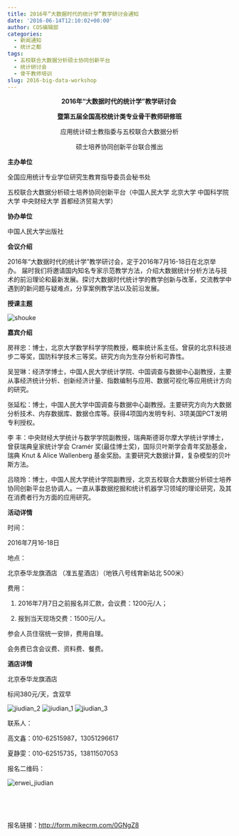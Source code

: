 ```yaml
---
title: 2016年“大数据时代的统计学”教学研讨会通知
date: '2016-06-14T12:10:02+00:00'
author: COS编辑部
categories:
  - 新闻通知
  - 统计之都
tags:
  - 五校联合大数据分析硕士协同创新平台
  - 统计研讨会
  - 骨干教师培训
slug: 2016-big-data-workshop
---
```


<p style="text-align: center;">
  <strong> 2016年“大数据时代的统计学”教学研讨会  </strong>
</p>

<p style="text-align: center;">
  <strong>暨第五届全国高校统计类专业骨干教师研修班</strong>
</p>

<p style="text-align: center;">
  应用统计硕士教指委与五校联合大数据分析
</p>

<p style="text-align: center;">
  硕士培养协同创新平台联合推出
</p>

**主办单位**

全国应用统计专业学位研究生教育指导委员会秘书处

五校联合大数据分析硕士培养协同创新平台（中国人民大学 北京大学 中国科学院大学 中央财经大学 首都经济贸易大学）

**协办单位**

中国人民大学出版社<!--more-->

**会议介绍**

2016年“大数据时代的统计学”教学研讨会，定于2016年7月16-18日在北京举办。 届时我们将邀请国内知名专家示范教学方法，介绍大数据统计分析方法与技术的前沿理论和最新发展。探讨大数据时代统计学的教学创新与改革，交流教学中遇到的新问题与疑难点，分享案例教学法以及前沿发展。

**授课主题**

![shouke](https://cos.name/wp-content/uploads/2016/06/shouke.png)

**嘉宾介绍**

房祥忠：博士，北京大学数学科学学院教授，概率统计系主任。曾获的北京科技进步二等奖，国防科学技术三等奖。研究方向为生存分析和可靠性。

吴翌琳：经济学博士，中国人民大学统计学院、中国调查与数据中心副教授，主要从事经济统计分析、创新经济计量、指数编制与应用、数据可视化等应用统计方向的研究。

张延松：博士，中国人民大学中国调查与数据中心副教授。主要研究方向为大数据分析技术、内存数据库、数据仓库等。获得4项国内发明专利、3项美国PCT发明专利授权。

李 丰：中央财经大学统计与数学学院副教授，瑞典斯德哥尔摩大学统计学博士，曾获瑞典皇家统计学会 Cramér 奖(最佳博士奖)，国际贝叶斯学会青年奖励基金， 瑞典 Knut & Alice Wallenberg 基金奖励。主要研究大数据计算，复杂模型的贝叶斯方法。

吕晓玲：博士，中国人民大学统计学院副教授，北京五校联合大数据分析硕士培养协同创新平台总协调人。一直从事数据挖掘和统计机器学习领域的理论研究，及其在消费者行为方面的应用研究。

**活动详情**

时间：

2016年7月16-18日

地点：

北京泰华龙旗酒店 （准五星酒店）（地铁八号线育新站北 500米）

费用：

1. 2016年7月7日之前报名并汇款，会议费：1200元/人；

2. 报到当天现场交费：1500元/人。

参会人员住宿统一安排，费用自理。

会务费已含会议费、资料费、餐费。

**酒店详情**

北京泰华龙旗酒店

标间380元/天，含双早

![jiudian_2](https://cos.name/wp-content/uploads/2016/06/jiudian_2.jpg) ![jiudian_1](https://cos.name/wp-content/uploads/2016/06/jiudian_1.jpg) ![jiudian_3](https://cos.name/wp-content/uploads/2016/06/jiudian_3.jpg)

联系人：

高文鑫：010-62515987，13051296617

夏静雯：010-62515735，13811507053

报名二维码：

![erwei_jiudian](https://cos.name/wp-content/uploads/2016/06/erwei_jiudian.png)

&nbsp;

&nbsp;

<p style="text-align: left;">
  报名链接：<a href="http://form.mikecrm.com/0GNgZ8">http://form.mikecrm.com/0GNgZ8</a>
</p>
